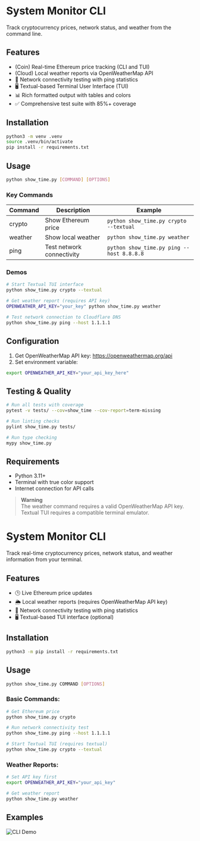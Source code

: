 # System Monitor CLI

Track cryptocurrency prices, network status, and weather from the command line.

## Features

- (Coin) Real-time Ethereum price tracking (CLI and TUI)
- (Cloud) Local weather reports via OpenWeatherMap API
- 📶 Network connectivity testing with ping statistics
- 🖥️ Textual-based Terminal User Interface (TUI)
- 📊 Rich formatted output with tables and colors
- ✅ Comprehensive test suite with 85%+ coverage

## Installation

```bash
python3 -m venv .venv
source .venv/bin/activate
pip install -r requirements.txt
```

## Usage

```bash
python show_time.py [COMMAND] [OPTIONS]
```

### Key Commands

| Command | Description                                | Example                     |
|---------|--------------------------------------------|-----------------------------|
| crypto  | Show Ethereum price                        | `python show_time.py crypto --textual` |
| weather | Show local weather                         | `python show_time.py weather`          |
| ping    | Test network connectivity                  | `python show_time.py ping --host 8.8.8.8` |

### Demos

```bash
# Start Textual TUI interface
python show_time.py crypto --textual

# Get weather report (requires API key)
OPENWEATHER_API_KEY="your_key" python show_time.py weather

# Test network connection to Cloudflare DNS
python show_time.py ping --host 1.1.1.1
```

## Configuration

1. Get OpenWeatherMap API key: https://openweathermap.org/api
2. Set environment variable:
```bash
export OPENWEATHER_API_KEY="your_api_key_here"
```

## Testing & Quality

```bash
# Run all tests with coverage
pytest -v tests/ --cov=show_time --cov-report=term-missing

# Run linting checks
pylint show_time.py tests/

# Run type checking
mypy show_time.py
```

## Requirements

- Python 3.11+
- Terminal with true color support
- Internet connection for API calls

> **Warning**  
> The weather command requires a valid OpenWeatherMap API key.  
> Textual TUI requires a compatible terminal emulator.
# System Monitor CLI

Track real-time cryptocurrency prices, network status, and weather information from your terminal.

## Features

- 🕒 Live Ethereum price updates
- 🌦️ Local weather reports (requires OpenWeatherMap API key)
- 📶 Network connectivity testing with ping statistics
- 🖥️ Textual-based TUI interface (optional)

## Installation

```bash
python3 -m pip install -r requirements.txt
```

## Usage

```bash
python show_time.py COMMAND [OPTIONS]
```

### Basic Commands:
```bash
# Get Ethereum price
python show_time.py crypto

# Run network connectivity test
python show_time.py ping --host 1.1.1.1

# Start Textual TUI (requires textual)
python show_time.py crypto --textual
```

### Weather Reports:
```bash
# Set API key first
export OPENWEATHER_API_KEY="your_api_key"

# Get weather report
python show_time.py weather
```

## Examples

![CLI Demo](https://via.placeholder.com/600x200?text=CLI+Demo+Output)
